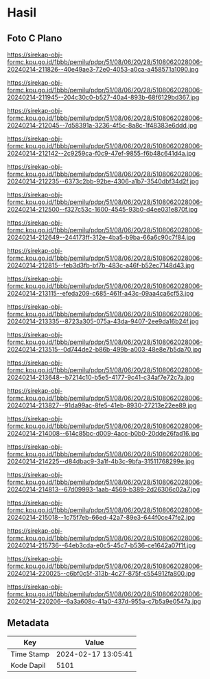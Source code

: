 # Hasil

## Foto C Plano

https://sirekap-obj-formc.kpu.go.id/1bbb/pemilu/pdpr/51/08/06/20/28/5108062028006-20240214-211826--40e49ae3-72e0-4053-a0ca-a458571a1090.jpg

https://sirekap-obj-formc.kpu.go.id/1bbb/pemilu/pdpr/51/08/06/20/28/5108062028006-20240214-211945--204c30c0-b527-40a4-893b-68f6129bd367.jpg

https://sirekap-obj-formc.kpu.go.id/1bbb/pemilu/pdpr/51/08/06/20/28/5108062028006-20240214-212045--7d58391a-3236-4f5c-8a8c-1f48383e6ddd.jpg

https://sirekap-obj-formc.kpu.go.id/1bbb/pemilu/pdpr/51/08/06/20/28/5108062028006-20240214-212142--2c9259ca-f0c9-47ef-9855-f6b48c641d4a.jpg

https://sirekap-obj-formc.kpu.go.id/1bbb/pemilu/pdpr/51/08/06/20/28/5108062028006-20240214-212235--6373c2bb-92be-4306-a1b7-3540dbf34d2f.jpg

https://sirekap-obj-formc.kpu.go.id/1bbb/pemilu/pdpr/51/08/06/20/28/5108062028006-20240214-212500--f327c53c-1600-4545-93b0-d4ee031e870f.jpg

https://sirekap-obj-formc.kpu.go.id/1bbb/pemilu/pdpr/51/08/06/20/28/5108062028006-20240214-212649--244173ff-312e-4ba5-b9ba-66a6c90c7f84.jpg

https://sirekap-obj-formc.kpu.go.id/1bbb/pemilu/pdpr/51/08/06/20/28/5108062028006-20240214-212815--feb3d3fb-bf7b-483c-a46f-b52ec7148d43.jpg

https://sirekap-obj-formc.kpu.go.id/1bbb/pemilu/pdpr/51/08/06/20/28/5108062028006-20240214-213115--efeda209-c685-461f-a43c-09aa4ca6cf53.jpg

https://sirekap-obj-formc.kpu.go.id/1bbb/pemilu/pdpr/51/08/06/20/28/5108062028006-20240214-213335--8723a305-075a-43da-9407-2ee9da16b24f.jpg

https://sirekap-obj-formc.kpu.go.id/1bbb/pemilu/pdpr/51/08/06/20/28/5108062028006-20240214-213515--0d744de2-b86b-499b-a003-48e8e7b5da70.jpg

https://sirekap-obj-formc.kpu.go.id/1bbb/pemilu/pdpr/51/08/06/20/28/5108062028006-20240214-213648--b7214c10-b5e5-4177-9c41-c34af7e72c7a.jpg

https://sirekap-obj-formc.kpu.go.id/1bbb/pemilu/pdpr/51/08/06/20/28/5108062028006-20240214-213827--91da99ac-8fe5-41eb-8930-27213e22ee89.jpg

https://sirekap-obj-formc.kpu.go.id/1bbb/pemilu/pdpr/51/08/06/20/28/5108062028006-20240214-214008--614c85bc-d009-4acc-b0b0-20dde26fad16.jpg

https://sirekap-obj-formc.kpu.go.id/1bbb/pemilu/pdpr/51/08/06/20/28/5108062028006-20240214-214225--d84dbac9-3a1f-4b3c-9bfa-31511768299e.jpg

https://sirekap-obj-formc.kpu.go.id/1bbb/pemilu/pdpr/51/08/06/20/28/5108062028006-20240214-214813--67d09993-1aab-4569-b389-2d26306c02a7.jpg

https://sirekap-obj-formc.kpu.go.id/1bbb/pemilu/pdpr/51/08/06/20/28/5108062028006-20240214-215018--1c75f7eb-66ed-42a7-89e3-644f0ce47fe2.jpg

https://sirekap-obj-formc.kpu.go.id/1bbb/pemilu/pdpr/51/08/06/20/28/5108062028006-20240214-215736--64eb3cda-e0c5-45c7-b536-ce1642a07f1f.jpg

https://sirekap-obj-formc.kpu.go.id/1bbb/pemilu/pdpr/51/08/06/20/28/5108062028006-20240214-220025--c6bf0c5f-313b-4c27-875f-c554912fa800.jpg

https://sirekap-obj-formc.kpu.go.id/1bbb/pemilu/pdpr/51/08/06/20/28/5108062028006-20240214-220206--6a3a608c-41a0-437d-955a-c7b5a9e0547a.jpg


## Metadata

| Key        | Value               |
| ---------- | ------------------- |
| Time Stamp | 2024-02-17 13:05:41 |
| Kode Dapil | 5101                |



